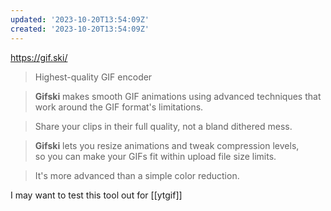 ```yaml
---
updated: '2023-10-20T13:54:09Z'
created: '2023-10-20T13:54:09Z'
---
```

https://gif.ski/

> Highest-quality GIF encoder

> **Gifski** makes smooth GIF animations using advanced techniques that work around the GIF format's limitations.

> Share your clips in their full quality, not a bland dithered mess.

> **Gifski** lets you resize animations and tweak compression levels, so you can make your GIFs fit within upload file size limits.

> It's more advanced than a simple color reduction.

I may want to test this tool out for [[ytgif]]